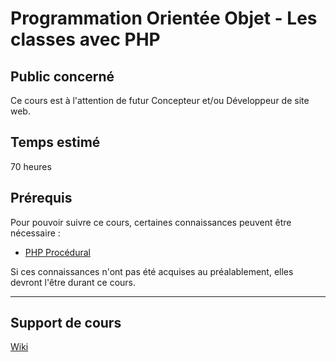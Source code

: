 # Programmation Orientée Objet - Les classes avec PHP

## Public concerné

Ce cours est à l'attention de futur Concepteur et/ou Développeur de site web.

## Temps estimé

70 heures

## Prérequis

Pour pouvoir suivre ce cours, certaines connaissances peuvent être nécessaire :
- [PHP Procédural](https://github.com/CHIRON-Courses/PHP)

Si ces connaissances n'ont pas été acquises au préalablement, elles devront l'être durant ce cours.

----------

## Support de cours

[Wiki](https://github.com/CHIRON-Courses/PHP-POO/wiki)
